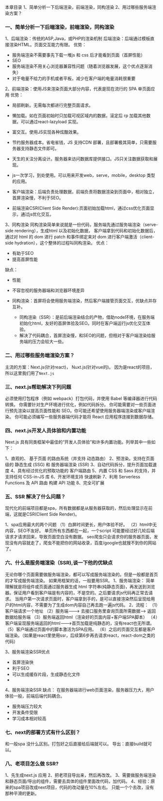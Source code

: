 
本章目录
1、简单分析一下后端渲染，前端渲染，同构渲染
2、用过哪些服务端渲染方案？


### 一、简单分析一下后端渲染，前端渲染，同构渲染
1、后端渲染：传统的ASP,Java，或PHP的渲染机制
后端渲染：后端通过模板直接渲染HTML。页面交互能力有限。
优势：
   * 服务端渲染不需要事先下载一堆js 和 css 后才能看到页面（首屏性能）
   * SEO
   * 服务端渲染不用关心浏览器兼容性问题（随着浏览器发展，这个优点逐渐消失）
   * 对于电量不给力的手机或者平板，减少在客户端的电量消耗很重要

2、前端渲染：使用JS来渲染页面大部分内容，代表是现在流行的 SPA 单页面应用
优势：
   * 局部刷新。无需每次都进行完整页面请求。
   * 懒加载。如在页面初始时只加载可视区域内的数据，滚定后 rp 加载其他数据，可以通过react-lazyload 实现。
   * 富交互。使用JS实现各种炫酷效果。
   * 节约服务器成本。省电省钱，JS 支持CDN 部署，且部署极其简单，只需要服务器支持静态文件即可。
   * 天生的关注分离设计。服务器来访问数据库提供接口。JS只关注数据获取和展现。
   * js一次学习，到处使用。可以用来开发web，serve，mobile，desktop 类型的应用。

* 客户端渲染：后端负责处理数据，前端负责将数据渲染到页面中，相对独立，首屏渲染慢，不利于SEO。
+ 前端渲染CSR(Client Side Render):页面初始加载html，通过css优化页面显示，通过js优化交互。

3、同构渲染
同构渲染简单来说就是一份代码，服务端先通过服务端渲染（serve-side rendering），生成html 以及初始化数据，
客户端拿到代码和初始化数据后，通过对 html 的 dom 进行 patch 和事件绑定来对 dom 进行客户端激活（client-side hydration），这个整体的过程叫同构渲染。
优点：
   * 有助于SEO
   * 提高首屏性能

缺点： 
   * 性能
   * 不容忽视的服务器端和浏览器环境差异


* 同构渲染：首屏将会使用服务端渲染，然后客户端接管页面交互，优缺点并存互补。
  + 同构渲染（SSR）：是前后端渲染结合的产物，借助node环境，在服务端初始化html，友好的首屏体验及SEO。同时在客户端运行js优化交互体验。
  + 解决了代码耦合，首屏渲染慢，和SEO的问题，但相对于客户端渲染给服务端的压力会较大一些。
  

### 二、用过哪些服务端渲染方案？
主流的方案：Next.js(针对react)，   Nuxt.js(针对vue的)。
因为是react的项目，所以这里我们用了`Next.js`



### 三、next.js帮助解决下列问题
必须使用打包程序（例如 webpack）打包代码，并使用 Babel 等编译器进行代码转换。
你需要针对生产环境进行优化，例如代码拆分。
你可能需要对一些页面进行预先渲染以提高页面性能和 SEO。你可能还希望使用服务器端渲染或客户端渲染。
你可能必须编写一些服务器端代码才能将 React 应用程序连接到数据存储。

### 四、next.js开发人员体验和内置功能
Next.js 具有同类框架中最佳的“开发人员体验”和许多内置功能。列举其中一些如下：

1、直观的、 基于页面 的路由系统（并支持 动态路由）
2、预渲染。支持在页面级的 静态生成 (SSG) 和 服务器端渲染 (SSR)
3、自动代码拆分，提升页面加载速度
4、具有经过优化的预取功能的 客户端路由
5、内置 CSS 和 Sass 的支持，并支持任何 CSS-in-JS 库
6、开发环境支持 快速刷新
7、利用 Serverless Functions 及 API 路由 构建 API 功能
8、完全可扩展


### 五、SSR 解决了什么问题？
现代化的前端项目都是spa，所有数据都是从服务器获取的，然后处理显示在前端，这就是CSR(Client Side Render)。

1、spa应用最大的两个问题
（1）白屏时间更长，用户体验不好。
（2）html中无内容，SEO不友好。
单页所有东西都在一起，一个script 可能要经过好几轮后端请求才请求回来，导致页面空白没有数据。
seo爬虫只会请求你的服务器页面，发现没有内容就走了，爬虫不能把你的网站收录，百度/google也就搜不到你的网站了。


### 六、什么是服务端渲染（SSR),谈一下他的优缺点
无论你哪个页面需要做服务端渲染，都可以写成服务端渲染的。但是一般都是首页的才写成服务端渲染。
如果用框架的话，一般要用SSR。
1、服务端渲染：
简单理解就是将组件或页面通过服务器生成 html 字符串(纯静态页面)，再发送到浏览器。保证用户看到客户端是有内容的，不是空的。之后要请求js代码再正常去请求。
当用户第一次请求页面时，客户端拿到手的，是可以直接渲染然后呈现给用户的html内容，不需要为了生成dom内容自己再去跑一遍js代码。
2、流程：
（1）客户端请求一个地址
（2）服务端---> 去接口服务里查询页面所需数据--> 返回数据给服务端
（3）服务端返回html（渲染好的页面内容+客户端SPA脚本）
（4）客户端呈现服务端返回的html--->首页加载是纯静态的，没有react也无所谓。
（5）客户端通过页面中的脚本激活为SPA应用。
（6）之后的页面交互都是客户端渲染。（如果是react里使用ssr，后续第6步再去请求react，react-dom之类的代码）

3、服务端渲染SSR优点
- 首屏渲染快
- 利于SEO
- 可以生成缓存片段，生成静态化文件
- 
4、服务端渲染SSR 缺点：
在服务器端进行web页面渲染，服务器压力大，用户体验一般，前端后端代码耦合。
- 服务端压力较大
- 开发条件受限
- 学习成本相对较高


### 七、next的部署方式有什么区别？
和一般spa 没什么区别。打包好之后直接给后端就可以。
导出：直接build就可以。

### 八、老项目怎么做 SSR?
1、先生成next.js 应用
2、把老项目导出来，然后再改改。
3、需要做服务端渲染和静态页面/导出的组件，需要去具体的组件里面改代码，加代码。
4、经验：原来的spa项目改成next项目，代码的改动量在10%左右。
只能一个个去改，没有那种平滑的更新。



